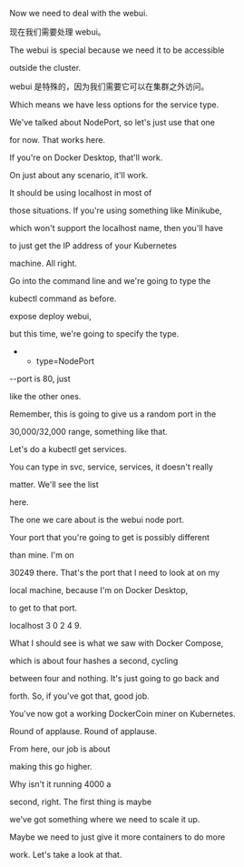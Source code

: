 Now we need to deal with the webui.

现在我们需要处理 webui。

The webui is special because we need it to be accessible

outside the cluster.

webui 是特殊的，因为我们需要它可以在集群之外访问。

Which means we have less options for the service type.

We've talked about NodePort, so let's just use that one

for now. That works here.

If you're on Docker Desktop, that'll work.

On just about any scenario, it'll work.

It should be using localhost in most of

those situations. If you're using something like Minikube,

which won't support the localhost name, then you'll have

to just get the IP address of your Kubernetes

machine. All right.

Go into the command line and we're going to type the

kubectl command as before.

expose deploy webui,

but this time, we're going to specify the type.

- - type=NodePort

--port is 80, just

like the other ones.

Remember, this is going to give us a random port in the

30,000/32,000 range, something like that.

Let's do a kubectl get services.

You can type in svc, service, services, it doesn't really

matter. We'll see the list

here.

The one we care about is the webui node port.

Your port that you're going to get is possibly different

than mine. I'm on

30249 there. That's the port that I need to look at on my

local machine, because I'm on Docker Desktop,

to get to that port.

localhost 3 0 2 4 9.

What I should see is what we saw with Docker Compose,

which is about four hashes a second, cycling

between four and nothing. It's just going to go back and

forth. So, if you've got that, good job.

You've now got a working DockerCoin miner on Kubernetes.

Round of applause. Round of applause.

From here, our job is about

making this go higher.

Why isn't it running 4000 a

second, right. The first thing is maybe

we've got something where we need to scale it up.

Maybe we need to just give it more containers to do more

work. Let's take a look at that.

